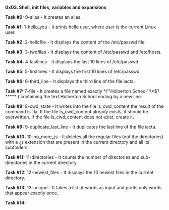 **0x03. Shell, init files, variables and expansions**

**Task #0:** 0-alias - It creates an alias. 

**Task #1:** 1-hello_you - It prints hello user, where user is the current Linux user.

**Task #2:** 2-hellofile - It displays the content of the /etc/passwd file.

**Task #3:** 3-twofiles - It displays the content of /etc/passwd and /etc/hosts.

**Task #4:** 4-lastlines - It displays the last 10 lines of /etc/passwd.

**Task #5:** 5-firstlines - It displays the first 10 lines of /etc/passwd.

**Task #6:** 6-third_line - It displays the third line of the file iacta.

**Task #7:** 7-file - It creates a file named exactly \*\\'"Holberton School"\'\\*$\?\*\*\*\*\*:) containing the text Holberton School ending by a new line.

**Task #8:** 8-cwd_state - It writes into the file ls_cwd_content the result of the command ls -la. If the file ls_cwd_content already exists, it should be overwritten. If the file ls_cwd_content does not exist, create it.

**Task #9:** 9-duplicate_last_line - It duplicates the last line of the file iacta.

**Task #10:** 10-no_more_js - It deletes all the regular files (not the directories) with a .js extension that are present in the current directory and all its subfolders.

**Task #11:** 11-directories - It counts the number of directories and sub-directories in the current directory.

**Task #12:** 12-newest_files - It displays the 10 newest files in the current directory.

**Task #13:** 13-unique - It takes a list of words as input and prints only words that appear exactly once.

**Task #14:** 
